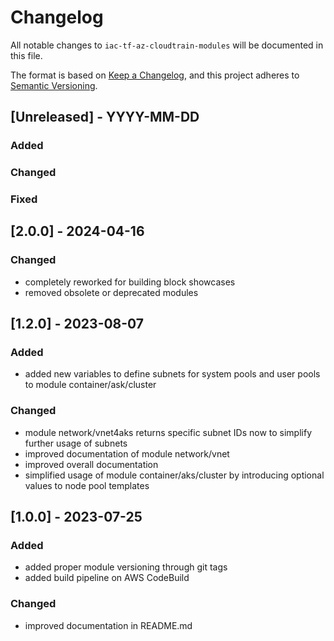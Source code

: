 # Changelog
All notable changes to `iac-tf-az-cloudtrain-modules` will be documented in this file.

The format is based on [Keep a Changelog](https://keepachangelog.com/en/1.0.0/),
and this project adheres to [Semantic Versioning](https://semver.org/spec/v2.0.0.html).

## [Unreleased] - YYYY-MM-DD
### Added
### Changed
### Fixed

## [2.0.0] - 2024-04-16
### Changed
- completely reworked for building block showcases
- removed obsolete or deprecated modules

## [1.2.0] - 2023-08-07
### Added
- added new variables to define subnets for system pools and user pools to module container/ask/cluster
### Changed
- module network/vnet4aks returns specific subnet IDs now to simplify further usage of subnets
- improved documentation of module network/vnet
- improved overall documentation
- simplified usage of module container/aks/cluster by introducing optional values to node pool templates

## [1.0.0] - 2023-07-25
### Added
- added proper module versioning through git tags
- added build pipeline on AWS CodeBuild
### Changed
- improved documentation in README.md

